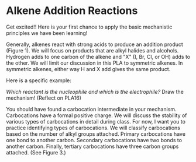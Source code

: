 # Alkene Addition Reactions


Get excited!!  Here is your first chance to apply the basic mechanistic principles we have been learning!  

Generally, alkenes react with strong acids to produce an addition product (Figure 1).  We will focus on products that are alkyl halides and alcohols.  Hydrogen adds to one carbon of the alkene and "X" (I, Br, Cl, or OH) adds to the other.  We will limit our discussion in this PLA to symmetric alkenes.  In symmetric alkenes, either way H and X add gives the same product.


Here is a specific example:



_Which reactant is the nucleophile and which is the electrophile?_  Draw the mechanism! (Reflect on PLA16)

You should have found a carbocation intermediate in your mechanism.  Carbocations have a formal positive charge.  We will discuss the stability of various types of carbocations in detail during class.  For now, I want you to practice identifying types of carbocations.  We will classify carbocations based on the number of alkyl groups attached.  Primary carbocations have one bond to another carbon. Secondary carbocations have two bonds to another carbon.  Finally, tertiary carbocations have three carbon groups attached. (See Figure 3.)

